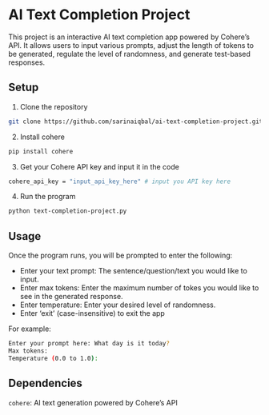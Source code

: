 # AI Text Completion Project
This project is an interactive AI text completion app powered by Cohere’s API. It allows users to input various prompts, adjust the length of tokens to be generated, regulate the level of randomness, and generate test-based responses. 

## Setup
1. Clone the repository
```bash
git clone https://github.com/sarinaiqbal/ai-text-completion-project.git
```
2. Install cohere
```bash
pip install cohere
```
3. Get your Cohere API key and input it in the code
```bash
cohere_api_key = "input_api_key_here" # input you API key here
```
4. Run the program
```bash
python text-completion-project.py
```

## Usage
Once the program runs, you will be prompted to enter the following:
- Enter your text prompt: The sentence/question/text you would like to input.
- Enter max tokens: Enter the maximum number of tokes you would like to see in the generated response.
- Enter temperature: Enter your desired level of randomness.
- Enter ‘exit’ (case-insensitive) to exit the app

For example:

```bash
Enter your prompt here: What day is it today?
Max tokens: 
Temperature (0.0 to 1.0):
```

## Dependencies
`cohere`: AI text generation powered by Cohere’s API
